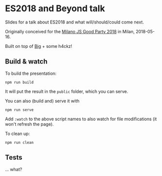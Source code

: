 ES2018 and Beyond talk
======================

Slides for a talk about ES2018 and what will/should/could come next.

Originally conceived for the [Milano JS Good Party 2018](https://good-party.now.sh/) in Milan, 2018-05-16.

Built on top of [Big](https://github.com/tmcw/big) + some h4ckz!

## Build & watch

To build the presentation:
```
npm run build
```
It will put the result in the `public` folder, which you can serve.

You can also (build and) serve it with
```
npm run serve
```

Add `:watch` to the above script names to also watch for file modifications (it won't refresh the page).

To clean up:
```
npm run clean
```

## Tests

... what?
